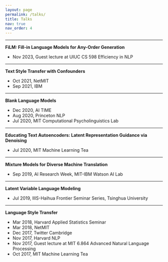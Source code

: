 ```yaml
---
layout: page
permalink: /talks/
title: Talks
nav: true
nav_order: 4
---
```


---
**FiLM: Fill-in Language Models for Any-Order Generation**
- Nov 2023, Guest lecture at UIUC CS 598 Efficiency in NLP

---
**Text Style Transfer with Confounders**
- Oct 2021, NetMIT
- Sep 2021, IBM

---
**Blank Language Models**
- Dec 2020, AI TIME
- Aug 2020, Princeton NLP
- Jul 2020, MIT Computational Psycholinguistics Lab

---
**Educating Text Autoencoders: Latent Representation Guidance via Denoising**
- Jul 2020, MIT Machine Learning Tea

---
**Mixture Models for Diverse Machine Translation**
- Sep 2019, AI Research Week, MIT-IBM Watson AI Lab

---
**Latent Variable Language Modeling**
- Jul 2019, IIIS-Haihua Frontier Seminar Series, Tsinghua University

---
**Language Style Transfer**
- Mar 2018, Harvard Applied Statistics Seminar
- Mar 2018, NetMIT
- Dec 2017, Twitter Cambridge
- Nov 2017, Harvard NLP
- Nov 2017, Guest lecture at MIT 6.864 Advanced Natural Language Processing
- Oct 2017, MIT Machine Learning Tea

